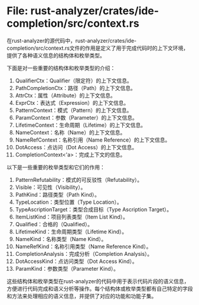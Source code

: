 # File: rust-analyzer/crates/ide-completion/src/context.rs

在rust-analyzer的源代码中，rust-analyzer/crates/ide-completion/src/context.rs文件的作用是定义了用于完成代码时的上下文环境，提供了各种语义信息的结构体和枚举类型。

下面是对一些重要的结构体和枚举类型的介绍：

1. QualifierCtx：Qualifier（限定符）的上下文信息。
2. PathCompletionCtx：路径（Path）的上下文信息。
3. AttrCtx：属性（Attribute）的上下文信息。
4. ExprCtx：表达式（Expression）的上下文信息。
5. PatternContext：模式（Pattern）的上下文信息。
6. ParamContext：参数（Parameter）的上下文信息。
7. LifetimeContext：生命周期（Lifetime）的上下文信息。
8. NameContext：名称（Name）的上下文信息。
9. NameRefContext：名称引用（Name Reference）的上下文信息。
10. DotAccess：点访问（Dot Access）的上下文信息。
11. CompletionContext<'a>：完成上下文的信息。

以下是一些重要的枚举类型和它们的作用：

1. PatternRefutability：模式的可反驳性（Refutability）。
2. Visible：可见性（Visibility）。
3. PathKind：路径类型（Path Kind）。
4. TypeLocation：类型位置（Type Location）。
5. TypeAscriptionTarget：类型合成目标（Type Ascription Target）。
6. ItemListKind：项目列表类型（Item List Kind）。
7. Qualified：合格的（Qualified）。
8. LifetimeKind：生命周期类型（Lifetime Kind）。
9. NameKind：名称类型（Name Kind）。
10. NameRefKind：名称引用类型（Name Reference Kind）。
11. CompletionAnalysis：完成分析（Completion Analysis）。
12. DotAccessKind：点访问类型（Dot Access Kind）。
13. ParamKind：参数类型（Parameter Kind）。

这些结构体和枚举类型在rust-analyzer的代码中用于表示代码片段的语义信息，方便进行代码完成和语义分析等操作。每个结构体或枚举类型都有自己特定的字段和方法来处理相应的语义信息，并提供了对应的功能和功能子集。


